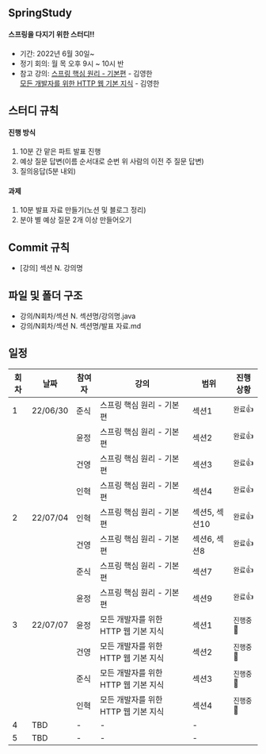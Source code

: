 ## SpringStudy

#### 스프링을 다지기 위한 스터디!!

- 기간: 2022년 6월 30일~
- 정기 회의: 월 목 오후 9시 ~ 10시 반
- 참고 강의: [스프링 핵심 원리 - 기본편](https://www.inflearn.com/course/%EC%8A%A4%ED%94%84%EB%A7%81-%ED%95%B5%EC%8B%AC-%EC%9B%90%EB%A6%AC-%EA%B8%B0%EB%B3%B8%ED%8E%B8/dashboard) - 김영한  
  [모든 개발자를 위한 HTTP 웹 기본 지식](https://www.inflearn.com/course/http-%EC%9B%B9-%EB%84%A4%ED%8A%B8%EC%9B%8C%ED%81%AC/dashboard) - 김영한

## 스터디 규칙

#### 진행 방식

1. 10분 간 맡은 파트 발표 진행
2. 예상 질문 답변(이름 순서대로 순번 위 사람의 이전 주 질문 답변)
3. 질의응답(5분 내외)

#### 과제

1. 10분 발표 자료 만들기(노션 및 블로그 정리)
2. 분야 별 예상 질문 2개 이상 만들어오기

## Commit 규칙

- [강의] 섹션 N. 강의명

## 파일 및 폴더 구조

- 강의/N회차/섹션 N. 섹션명/강의명.java
- 강의/N회차/섹션 N. 섹션명/발표 자료.md

## 일정

| 회차 | 날짜     | 참여자 | 강의                                 | 범위          | 진행상황   |
| ---- | -------- | ------ | ------------------------------------ | ------------- | ---------- |
| 1    | 22/06/30 | 준식   | 스프링 핵심 원리 - 기본편            | 섹션1         | `완료`👍   |
|      |          | 윤정   | 스프링 핵심 원리 - 기본편            | 섹션2         | `완료`👍   |
|      |          | 건영   | 스프링 핵심 원리 - 기본편            | 섹션3         | `완료`👍   |
|      |          | 인혁   | 스프링 핵심 원리 - 기본편            | 섹션4         | `완료`👍   |
| 2    | 22/07/04 | 인혁   | 스프링 핵심 원리 - 기본편            | 섹션5, 섹션10 | `완료`👍   |
|      |          | 건영   | 스프링 핵심 원리 - 기본편            | 섹션6, 섹션8  | `완료`👍   |
|      |          | 준식   | 스프링 핵심 원리 - 기본편            | 섹션7         | `완료`👍   |
|      |          | 윤정   | 스프링 핵심 원리 - 기본편            | 섹션9         | `완료`👍   |
| 3    | 22/07/07 | 윤정   | 모든 개발자를 위한 HTTP 웹 기본 지식 | 섹션1         | `진행중`🏃 |
|      |          | 건영   | 모든 개발자를 위한 HTTP 웹 기본 지식 | 섹션2         | `진행중`🏃 |
|      |          | 준식   | 모든 개발자를 위한 HTTP 웹 기본 지식 | 섹션3         | `진행중`🏃 |
|      |          | 인혁   | 모든 개발자를 위한 HTTP 웹 기본 지식 | 섹션4         | `진행중`🏃 |
| 4    | TBD      | -      | -                                    | -             |
| 5    | TBD      | -      | -                                    | -             |
